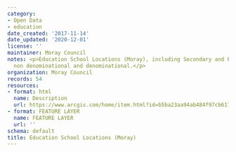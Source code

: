 ```yaml
---
category:
- Open Data
- education
date_created: '2017-11-14'
date_updated: '2020-12-01'
license: ''
maintainer: Moray Council
notes: <p>Education School Locations (Moray), including Secondary and Primary for
  non denominational and denominational.</p>
organization: Moray Council
records: 54
resources:
- format: html
  name: Description
  url: https://www.arcgis.com/home/item.html?id=b5ba23aa94ab484f97cb617eb20741cf
- format: FEATURE LAYER
  name: FEATURE LAYER
  url: ''
schema: default
title: Education School Locations (Moray)
---
```

